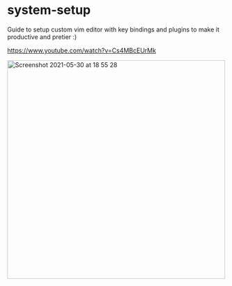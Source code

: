 # system-setup

Guide to setup custom  vim editor with key bindings and plugins to make it productive and pretier :)

https://www.youtube.com/watch?v=Cs4MBcEUrMk

<img width="500" alt="Screenshot 2021-05-30 at 18 55 28" src="https://user-images.githubusercontent.com/34306898/120114768-9b429380-c178-11eb-932f-ebfb45368c56.png">
